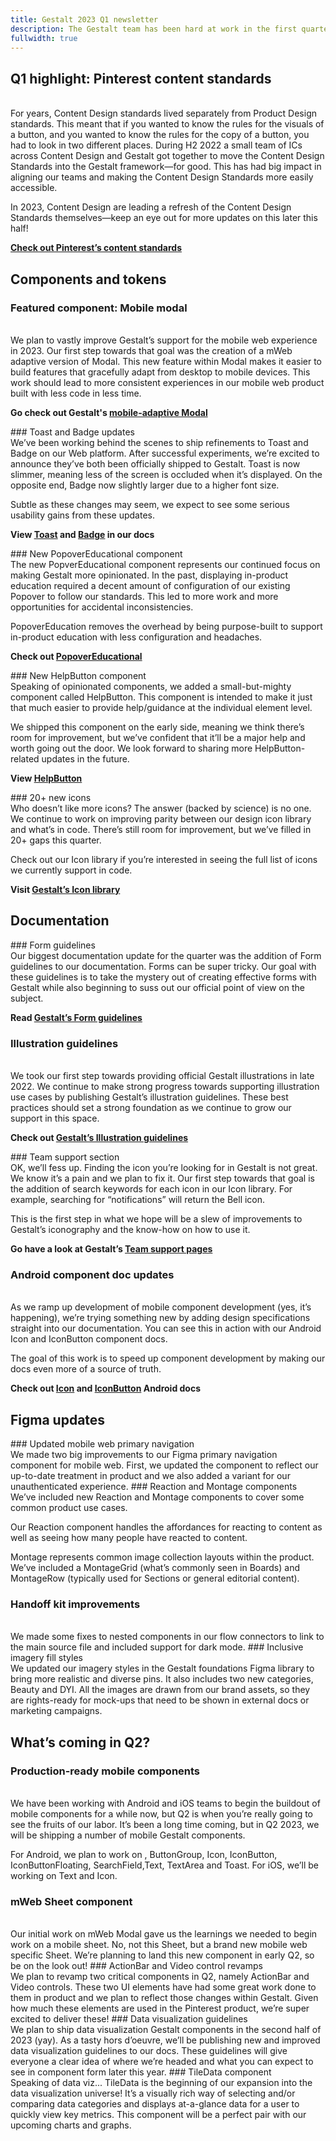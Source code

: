 ```yaml
---
title: Gestalt 2023 Q1 newsletter
description: The Gestalt team has been hard at work in the first quarter of 2023. While a lot of the magic we have cooked up this year is still simmering, we’ve shipped some big updates to the system. Below are our biggest accomplishments
fullwidth: true
---
```


## Q1 highlight: Pinterest content standards
<ImgHero width={1050} height={590} src="https://i.pinimg.com/originals/9e/e7/23/9ee7233a5aa45cc43d97f89bcf6daf9b.jpg" alt="white and black speech bubbles" />
<br />
For years, Content Design standards lived separately from Product Design standards. This meant that if you wanted to know the rules for the visuals of a button, and you wanted to know the rules for the copy of a button, you had to look in two different places. During H2 2022 a small team of ICs across Content Design and Gestalt got together to move the Content Design Standards into the Gestalt framework—for good. This has had big impact in aligning our teams and making the Content Design Standards more easily accessible.

In 2023, Content Design are leading a refresh of the Content Design Standards themselves—keep an eye out for more updates on this later this half!

**[Check out Pinterest’s content standards](https://gestalt.pinterest.systems/foundations/content_standards/voice)**

## Components and tokens

### Featured component: Mobile modal
<ImgHero width={1050} height={590} src="https://i.pinimg.com/originals/9b/52/96/9b52969c983d07d792ae6ea5f7c57b49.jpg" alt="illustration of gestalt modals" />
<br />
We plan to vastly improve Gestalt’s support for the mobile web experience in 2023. Our first step towards that goal was the creation of a mWeb adaptive version of Modal. This new feature within Modal makes it easier to build features that gracefully adapt from desktop to mobile devices. This work should lead to more consistent experiences in our mobile web product built with less code in less time. 

**Go check out Gestalt's [mobile-adaptive Modal](https://gestalt.pinterest.systems/web/modal#Mobile)**

<TwoCol>
<Group>
### Toast and Badge updates
<ImgHero width={525} height={350} src="https://i.pinimg.com/originals/68/3d/c7/683dc73b42ff332c49bc3e96719182c6.jpg" alt="illustration of a toaster oven" />
<br />
We’ve been working behind the scenes to ship refinements to Toast and Badge on our Web platform. After successful experiments, we’re excited to announce they’ve both been officially shipped to Gestalt. Toast is now slimmer, meaning less of the screen is occluded when it’s displayed. On the opposite end, Badge now slightly larger due to a higher font size. 

Subtle as these changes may seem, we expect to see some serious usability gains from these updates.

**View [Toast](https://gestalt.pinterest.systems/web/toast) and [Badge](https://gestalt.pinterest.systems/web/badge) in our docs**
</Group>

<Group>
### New PopoverEducational component
<ImgHero width={525} height={350} src="https://i.pinimg.com/originals/c9/02/d8/c902d8ba94674ff897ba2e5f726ad8cc.jpg" alt="illustration of a popover with graduation cap" />
<br />
The new PopverEducational component represents our continued focus on making Gestalt more opinionated. In the past, displaying in-product education required a decent amount of configuration of our existing Popover to follow our standards. This led to more work and more opportunities for accidental inconsistencies. 

PopoverEducation removes the overhead by being purpose-built to support in-product education with less configuration and headaches. 

**Check out [PopoverEducational](https://gestalt.pinterest.systems/web/popovereducational)**
</Group>
</TwoCol>

<TwoCol>
<Group>
### New HelpButton component
<ImgHero width={525} height={350} src="https://i.pinimg.com/originals/df/f6/0b/dff60b1867edec731869be5847001e46.jpg" alt="illustration of a help sign" />
<br />
Speaking of opinionated components, we added a small-but-mighty component called HelpButton. This component is intended to make it just that much easier to provide help/guidance at the individual element level. 

We shipped this component on the early side, meaning we think there’s room for improvement, but we’ve confident that it’ll be a major help and worth going out the door. We look forward to sharing more HelpButton-related updates in the future. 

**View [HelpButton](https://gestalt.pinterest.systems/web/helpbutton)**
</Group>

<Group>
### 20+ new icons
<ImgHero width={525} height={350} src="https://i.pinimg.com/originals/62/f4/75/62f475b5858ae017bea0311e66807e4e.jpg" alt="illustration of new icons" />
<br />
Who doesn’t like more icons? The answer (backed by science) is no one. We continue to work on improving parity between our design icon library and what’s in code. There’s still room for improvement, but we’ve filled in 20+ gaps this quarter. 

Check out our Icon library if you’re interested in seeing the full list of icons we currently support in code.

**Visit [Gestalt’s Icon library](https://gestalt.pinterest.systems/foundations/iconography/library)**
</Group>
</TwoCol>


## Documentation
<TwoCol>
<Group>
### Form guidelines
<ImgHero width={525} height={350} src="https://i.pinimg.com/originals/23/5e/ca/235eca334aad0a5eb1e8c4eb9555c54c.jpg" alt="illustration of books on a shelf" />
<br />
Our biggest documentation update for the quarter was the addition of Form guidelines to our documentation. Forms can be super tricky. Our goal with these guidelines is to take the mystery out of creating effective forms with Gestalt while also beginning to suss out our official point of view on the subject. 

**Read [Gestalt’s Form guidelines](https://gestalt.pinterest.systems/foundations/forms/overview)**
</Group>
<Group>
### Illustration guidelines
<ImgHero width={525} height={350} src="https://i.pinimg.com/originals/e2/7f/b2/e27fb20b346f1595988990a9fb1fbe94.jpg" alt="illustration of a book with writing" />
<br />
We took our first step towards providing official Gestalt illustrations in late 2022. We continue to make strong progress towards supporting illustration use cases by publishing Gestalt’s illustration guidelines. These best practices should set a strong foundation as we continue to grow our support in this space.

**Check out [Gestalt’s Illustration guidelines](https://gestalt.pinterest.systems/foundations/illustration)**
</Group>

</TwoCol>
<TwoCol>
<Group>
### Team support section
<ImgHero width={525} height={350} src="https://i.pinimg.com/originals/b7/04/12/b704122562845dcef374be348e9519c5.jpg" alt="illustration of speech bubbles" />
<br />
OK, we’ll fess up. Finding the icon you’re looking for in Gestalt is not great. We know it’s a pain and we plan to fix it. Our first step towards that goal is the addition of search keywords for each icon in our Icon library. For example, searching for “notifications” will return the Bell icon.

This is the first step in what we hope will be a slew of improvements to Gestalt’s iconography and the know-how on how to use it.

**Go have a look at Gestalt’s [Team support pages](https://gestalt.pinterest.systems/team_support/overview)**
</Group>
<Group>
### Android component doc updates
<ImgHero width={525} height={350} src="https://i.pinimg.com/originals/c4/6b/87/c46b8739a72f4d9f20b18acd52d9d156.jpg" alt="illustration of an android phone pointing to an android book" />
<br />
As we ramp up development of mobile component development (yes, it’s happening), we’re trying something new by adding design specifications straight into our documentation. You can see this in action with our Android Icon and IconButton component docs. 

The goal of this work is to speed up component development by making our docs even more of a source of truth.

**Check out [Icon](https://gestalt.pinterest.systems/android/icon) and [IconButton](https://gestalt.pinterest.systems/android/iconbutton) Android docs**
</Group>
</TwoCol>

## Figma updates
<TwoCol>
<Group>
### Updated mobile web primary navigation
<ImgHero width={525} height={350} src="https://i.pinimg.com/originals/a7/8e/d7/a78ed765ecb562d14c57e513820b6655.jpg" alt="illustration of a map" />
<br />
We made two big improvements to our Figma primary navigation component for mobile web. First, we updated the component to reflect our up-to-date treatment in product and we also added a variant for our unauthenticated experience.
</Group>

<Group>
### Reaction and Montage components
<ImgHero width={525} height={350} src="https://i.pinimg.com/originals/63/a1/a8/63a1a8ea73131c487f1c36e534b6dbf2.jpg" alt="illustration of reactions in a grid" />
<br />
We’ve included new Reaction and Montage components to cover some common product use cases. 

Our Reaction component handles the affordances for reacting to content as well as seeing how many people have reacted to content.

Montage represents common image collection layouts within the product. We’ve included a MontageGrid (what’s commonly seen in Boards) and MontageRow (typically used for Sections or general editorial content).
</Group>
</TwoCol>
<TwoCol>
<Group>
### Handoff kit improvements
<ImgHero width={525} height={350} src="https://i.pinimg.com/originals/23/af/95/23af95c6031d91914b2a69d75321ec4d.jpg" alt="illustration of the gestalt logo in a file" />
<br />
We made some fixes to nested components in our flow connectors to link to the main source file and included support for dark mode.
</Group>

<Group>
### Inclusive imagery fill styles
<ImgHero width={525} height={350} src="https://i.pinimg.com/originals/54/8b/ab/548bab93a2bd837ba82f6cf0ad926575.jpg" alt="illustration of imagery in a set of pins" />
<br />
We updated our imagery styles in the Gestalt foundations Figma library to bring more realistic and diverse pins. It also includes two new categories, Beauty and DYI. All the images are drawn from our brand assets, so they are rights-ready for mock-ups that need to be shown in external docs or marketing campaigns.
</Group>
</TwoCol>

## What’s coming in Q2? 
### Production-ready mobile components
<ImgHero width={1050} height={590} src="https://i.pinimg.com/originals/53/ed/b0/53edb0846e365b457e8c44eec37c84e0.jpg" alt="illustration of a conveyor belt making components" />
<br />
We have been working with Android and iOS teams to begin the buildout of mobile components for a while now, but Q2 is when you’re really going to see the fruits of our labor. It’s been a long time coming, but in Q2 2023, we will be shipping a number of mobile Gestalt components.

For Android, we plan to work on , ButtonGroup, Icon, IconButton, IconButtonFloating, SearchField,Text, TextArea and Toast. For iOS, we’ll be working on Text and Icon. 
<TwoCol>
<Group>
### mWeb Sheet component
<ImgHero width={525} height={350} src="https://i.pinimg.com/originals/46/fb/a2/46fba202364bf3f373d15afad1eec4cc.jpg" alt="illustration of a sheet component" />
<br />
Our initial work on mWeb Modal gave us the learnings we needed to begin work on a mobile sheet. No, not this Sheet, but a brand new mobile web specific Sheet. We’re planning to land this new component in early Q2, so be on the look out!
</Group>
<Group>
### ActionBar and Video control revamps
<ImgHero width={525} height={350} src="https://i.pinimg.com/originals/72/47/e3/7247e3b75e58191c63e16d1306c33d29.jpg" alt="illustration of a clapperboard" />
<br />
We plan to revamp two critical components in Q2, namely ActionBar and Video controls. These two UI elements have had some great work done to them in product and we plan to reflect those changes within Gestalt. Given how much these elements are used in the Pinterest product, we’re super excited to deliver these!
</Group>
</TwoCol>
<TwoCol>
<Group>
### Data visualization guidelines
<ImgHero width={525} height={350} src="https://i.pinimg.com/originals/2c/0b/8e/2c0b8e458df15e392bd9cc6e7477848a.jpg" alt="illustration of a clipboard with a line graph going up" />
<br />
We plan to ship data visualization Gestalt components in the second half of 2023 (yay). As a tasty hors d’oeuvre, we’ll be publishing new and improved data visualization guidelines to our docs. These guidelines will give everyone a clear idea of where we’re headed and what you can expect to see in component form later this year.
</Group>
<Group>
### TileData component
<ImgHero width={525} height={350} src="https://i.pinimg.com/originals/94/fd/ec/94fdec6b0186d7aee830751fa6635627.jpg" alt="illustration of a checkboard of tiledata component" />
<br />
Speaking of data viz... TileData is the beginning of our expansion into the data visualization universe! It’s a visually rich way of selecting and/or comparing data categories and displays at-a-glance data for a user to quickly view key metrics. This component will be a perfect pair with our upcoming charts and graphs.
</Group>
</TwoCol>
